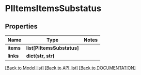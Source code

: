 # PIItemsItemsSubstatus

## Properties
Name | Type | Notes
------------ | ------------- | -------------
**items** | **list[PIItemsSubstatus]**
**links** | **dict(str, str)**

[[Back to Model list]](../../DOCUMENTATION.md#documentation-for-models) [[Back to API list]](../../DOCUMENTATION.md#documentation-for-api-endpoints) [[Back to DOCUMENTATION]](../../DOCUMENTATION.md)
